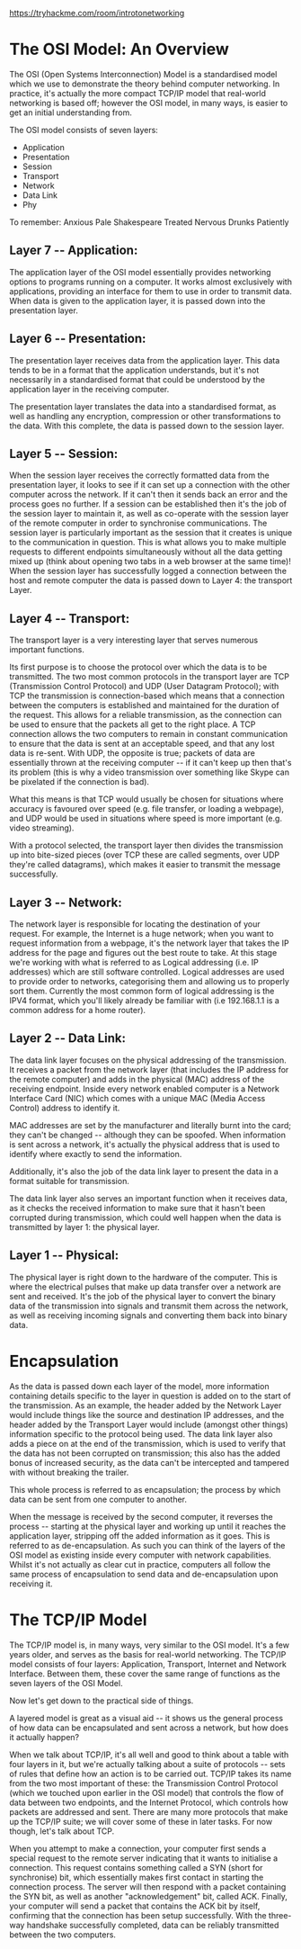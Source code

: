 https://tryhackme.com/room/introtonetworking


# The OSI Model: An Overview

The OSI (Open Systems Interconnection) Model is a standardised model which we use to demonstrate the theory behind computer networking. In practice, it's actually the more compact TCP/IP model that real-world networking is based off; however the OSI model, in many ways, is easier to get an initial understanding from.

The OSI model consists of seven layers:
- Application
- Presentation
- Session
- Transport
- Network
- Data Link
- Phy

To remember: Anxious Pale Shakespeare Treated Nervous Drunks Patiently

## Layer 7 -- Application:

The application layer of the OSI model essentially provides networking options to programs running on a computer. It works almost exclusively with applications, providing an interface for them to use in order to transmit data. When data is given to the application layer, it is passed down into the presentation layer.

## Layer 6 -- Presentation:

The presentation layer receives data from the application layer. This data tends to be in a format that the application understands, but it's not necessarily in a standardised format that could be understood by the application layer in the receiving computer. 

The presentation layer translates the data into a standardised format, as well as handling any encryption, compression or other transformations to the data. With this complete, the data is passed down to the session layer.

## Layer 5 -- Session:

When the session layer receives the correctly formatted data from the presentation layer, it looks to see if it can set up a connection with the other computer across the network. If it can't then it sends back an error and the process goes no further. If a session can be established then it's the job of the session layer to maintain it, as well as co-operate with the session layer of the remote computer in order to synchronise communications. The session layer is particularly important as the session that it creates is unique to the communication in question. This is what allows you to make multiple requests to different endpoints simultaneously without all the data getting mixed up (think about opening two tabs in a web browser at the same time)! When the session layer has successfully logged a connection between the host and remote computer the data is passed down to Layer 4: the transport Layer.

## Layer 4 -- Transport:

The transport layer is a very interesting layer that serves numerous important functions. 

Its first purpose is to choose the protocol over which the data is to be transmitted. The two most common protocols in the transport layer are TCP (Transmission Control Protocol) and UDP (User Datagram Protocol); with TCP the transmission is connection-based which means that a connection between the computers is established and maintained for the duration of the request. This allows for a reliable transmission, as the connection can be used to ensure that the packets all get to the right place. A TCP connection allows the two computers to remain in constant communication to ensure that the data is sent at an acceptable speed, and that any lost data is re-sent. With UDP, the opposite is true; packets of data are essentially thrown at the receiving computer -- if it can't keep up then that's its problem (this is why a video transmission over something like Skype can be pixelated if the connection is bad). 

What this means is that TCP would usually be chosen for situations where accuracy is favoured over speed (e.g. file transfer, or loading a webpage), and UDP would be used in situations where speed is more important (e.g. video streaming).

With a protocol selected, the transport layer then divides the transmission up into bite-sized pieces (over TCP these are called segments, over UDP they're called datagrams), which makes it easier to transmit the message successfully. 

## Layer 3 -- Network:

The network layer is responsible for locating the destination of your request. For example, the Internet is a huge network; when you want to request information from a webpage, it's the network layer that takes the IP address for the page and figures out the best route to take. At this stage we're working with what is referred to as Logical addressing (i.e. IP addresses) which are still software controlled. Logical addresses are used to provide order to networks, categorising them and allowing us to properly sort them. Currently the most common form of logical addressing is the IPV4 format, which you'll likely already be familiar with (i.e 192.168.1.1 is a common address for a home router).

## Layer 2 -- Data Link:

The data link layer focuses on the physical addressing of the transmission. It receives a packet from the network layer (that includes the IP address for the remote computer) and adds in the physical (MAC) address of the receiving endpoint. Inside every network enabled computer is a Network Interface Card (NIC) which comes with a unique MAC (Media Access Control) address to identify it.

MAC addresses are set by the manufacturer and literally burnt into the card; they can't be changed -- although they can be spoofed. When information is sent across a network, it's actually the physical address that is used to identify where exactly to send the information.


Additionally, it's also the job of the data link layer to present the data in a format suitable for transmission.

The data link layer also serves an important function when it receives data, as it checks the received information to make sure that it hasn't been corrupted during transmission, which could well happen when the data is transmitted by layer 1: the physical layer.

## Layer 1 -- Physical:

The physical layer is right down to the hardware of the computer. This is where the electrical pulses that make up data transfer over a network are sent and received. It's the job of the physical layer to convert the binary data of the transmission into signals and transmit them across the network, as well as receiving incoming signals and converting them back into binary data.





# Encapsulation

As the data is passed down each layer of the model, more information containing details specific to the layer in question is added on to the start of the transmission. As an example, the header added by the Network Layer would include things like the source and destination IP addresses, and the header added by the Transport Layer would include (amongst other things) information specific to the protocol being used. The data link layer also adds a piece on at the end of the transmission, which is used to verify that the data has not been corrupted on transmission; this also has the added bonus of increased security, as the data can't be intercepted and tampered with without breaking the trailer. 

This whole process is referred to as encapsulation; the process by which data can be sent from one computer to another.

When the message is received by the second computer, it reverses the process -- starting at the physical layer and working up until it reaches the application layer, stripping off the added information as it goes. This is referred to as de-encapsulation. As such you can think of the layers of the OSI model as existing inside every computer with network capabilities. Whilst it's not actually as clear cut in practice, computers all follow the same process of encapsulation to send data and de-encapsulation upon receiving it.



# The TCP/IP Model

The TCP/IP model is, in many ways, very similar to the OSI model. It's a few years older, and serves as the basis for real-world networking. The TCP/IP model consists of four layers: Application, Transport, Internet and Network Interface. Between them, these cover the same range of functions as the seven layers of the OSI Model.


Now let's get down to the practical side of things.

A layered model is great as a visual aid -- it shows us the general process of how data can be encapsulated and sent across a network, but how does it actually happen?

When we talk about TCP/IP, it's all well and good to think about a table with four layers in it, but we're actually talking about a suite of protocols -- sets of rules that define how an action is to be carried out. TCP/IP takes its name from the two most important of these: the Transmission Control Protocol (which we touched upon earlier in the OSI model) that controls the flow of data between two endpoints, and the Internet Protocol, which controls how packets are addressed and sent. There are many more protocols that make up the TCP/IP suite; we will cover some of these in later tasks. For now though, let's talk about TCP.


When you attempt to make a connection, your computer first sends a special request to the remote server indicating that it wants to initialise a connection. This request contains something called a SYN (short for synchronise) bit, which essentially makes first contact in starting the connection process. The server will then respond with a packet containing the SYN bit, as well as another "acknowledgement" bit, called ACK. Finally, your computer will send a packet that contains the ACK bit by itself, confirming that the connection has been setup successfully. With the three-way handshake successfully completed, data can be reliably transmitted between the two computers.


